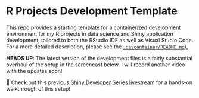 # R Projects Development Template

This repo provides a starting template for a containerized development environment for my R projects in data science and Shiny application development, tailored to both the RStudio IDE as well as Visual Studio Code. For a more detailed description, please see the [`.devcontainer/README.md`](.devcontainer/README.md)),

**HEADS UP**: The latest version of the development files is a fairly substantial overhaul of the setup in the screencast below. I will record another video with the updates soon!

🎥 Check out this previous [Shiny Developer Series livestream](https://youtu.be/4wRiPG9LM3o) for a hands-on walkthrough of this setup!


